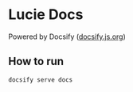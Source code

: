 # Lucie Docs

Powered by Docsify ([docsify.js.org](https://docsify.js.org/))

## How to run

```bash
docsify serve docs
```
